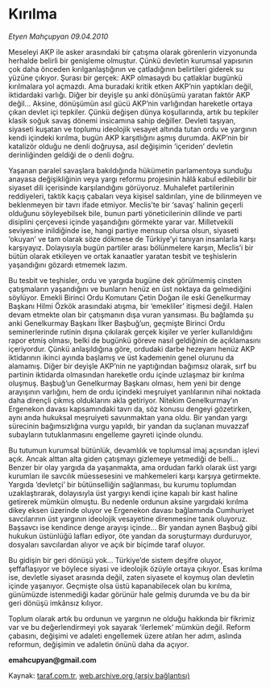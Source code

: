 # Kırılma

*Etyen Mahçupyan 09.04.2010*

<div class="yazi"><p>Meseleyi AKP ile asker arasındaki bir çatışma olarak görenlerin vizyonunda herhalde belirli bir genişleme olmuştur. Çünkü devletin kurumsal yapısının çok daha önceden kırılganlaştığının ve çatladığının belirtileri giderek su yüzüne çıkıyor. Şurası bir gerçek: AKP olmasaydı bu çatlaklar bugünkü kırılmalara yol açmazdı. Ama buradaki kritik etken AKP’nin yaptıkları değil, iktidardaki varlığı. Diğer bir deyişle şu anki dönüşümü yaratan faktör AKP değil... Aksine, dönüşümün asıl gücü AKP’nin varlığından hareketle ortaya çıkan devlet içi tepkiler. Çünkü değişen dünya koşullarında, artık bu tepkiler klasik soğuk savaş dönemi insicamına sahip değiller. Devleti taşıyan, siyaseti kuşatan ve toplumu ideolojik vesayet altında tutan ordu ve yargının kendi içindeki kırılma, bugün AKP karşıtlığını aşmış durumda. AKP’nin bir katalizör olduğu ne denli doğruysa, asıl değişimin ‘içeriden’ devletin derinliğinden geldiği de o denli doğru. </p>
<p>Yaşanan paralel savaşlara bakıldığında hükümetin parlamentoya sunduğu anayasa değişikliğinin veya yargı reformu projesinin hâlâ kabul edilebilir bir siyaset dili içerisinde karşılandığını görüyoruz. Muhalefet partilerinin reddiyeleri, taktik kaçış çabaları veya kişisel saldırıları, yine de bilinmeyen ve beklenmeyen bir tavrı ifade etmiyor. Meclis’te bir ‘savaş’ halinin geçerli olduğunu söyleyebilsek bile, bunun parti yöneticilerinin dilinde ve parti disiplini çerçevesi içinde yaşandığını görmekte yarar var. Milletvekili seviyesine inildiğinde ise, hangi partiye mensup olursa olsun, siyaseti ‘okuyan’ ve tam olarak söze dökmese de Türkiye’yi tanıyan insanlarla karşı karşıyayız. Dolayısıyla bugün partiler arası bölünmelere karşın, Meclis’i bir bütün olarak etkileyen ve ortak kanaatler yaratan tesbit ve teşhislerin yaşandığını gözardı etmemek lazım.</p>
<p>Bu tesbit ve teşhisler, ordu ve yargıda bugüne dek görülmemiş cinsten çatışmaların yaşandığını ve bunların henüz en üst noktaya da gelmediğini söylüyor. Emekli Birinci Ordu Komutanı Çetin Doğan ile eski Genelkurmay Başkanı Hilmi Özkök arasındaki atışma, bir ‘emekliler’ itişmesi değil. Halen devam etmekte olan bir çatışmanın dışa vuran yansıması. Bu bağlamda şu anki Genelkurmay Başkanı İlker Başbuğ’un, geçmişte Birinci Ordu seminerlerinde rutinin dışına çıkılarak gerçek kişiler ve yerler kullanıldığını rapor etmiş olması, belki de bugünkü göreve nasıl geldiğinin de açıklamasını içeriyordur. Çünkü anlaşıldığına göre, ordudaki darbe hezeyanı henüz AKP iktidarının ikinci ayında başlamış ve üst kademenin genel olurunu da alamamış. Diğer bir deyişle AKP’nin ne yaptığından bağımsız olarak, sırf bu partinin iktidarda olmasından hareketle ordu içinde uzlaşmaz bir kırılma oluşmuş. Başbuğ’un Genelkurmay Başkanı olması, hem yeni bir denge arayışının varlığını, hem de ordu içindeki meşruiyet yanlılarının nihai noktada daha dirençli çıkmış olduklarını akla getiriyor. Nitekim Genelkurmay’ın Ergenekon davası kapsamındaki tavrı da, söz konusu dengeyi gözetirken, aynı anda hukuksal meşruiyeti savunmaktan yana oldu. Bir yandan yargı sürecinin bağımsızlığına vurgu yapıldı, bir yandan da suçlanan muvazzaf subayların tutuklanmasını engelleme gayreti içinde olundu. </p>
<p>Bu tutumun kurumsal bütünlük, devamlılık ve toplumsal imaj açısından işlevi açık. Ancak alttan alta giden çatışmayı gizlemeye yetmediği de belli... Benzer bir olay yargıda da yaşanmakta, ama ordudan farklı olarak üst yargı kurumları ile savcılık müessesesini ve mahkemeleri karşı karşıya getirmekte. Yargıda ‘devletçi’ bir bütünselliğin sağlanması, bu kurumu toplumdan uzaklaştırarak, dolayısıyla üst yargıyı kendi içine kapalı bir kast haline getirerek mümkün olmuştu. Bu nedenle ordunun aksine yargıdaki kırılma dikey eksen üzerinde oluyor ve Ergenekon davası bağlamında Cumhuriyet savcılarının üst yargının ideolojik vesayetine direnmesine tanık oluyoruz. Başsavcı ise kendince denge arayışı içinde... Bir yandan aynen Başbuğ gibi hukukun üstünlüğü lafları ediyor, öte yandan da soruşturmayı durduruyor, dosyaları savcılardan alıyor ve açık bir biçimde taraf oluyor.</p>
<p>Bu gidişin bir geri dönüşü yok... Türkiye’de sistem deşifre oluyor, şeffaflaşıyor ve böylece siyasi ve ideolojik özüyle ortaya çıkıyor. Esas kırılma ise, devletle siyaset arasında değil, zaten siyasete el koymuş olan devletin içinde yaşanıyor. Geçmişte olsa üstü kapanabilecek olan bu kırılma, günümüzde istenmediği kadar görünür hale gelmiş durumda ve bu da bir geri dönüşü imkânsız kılıyor.</p>
<p>Toplum olarak artık bu ordunun ve yargının ne olduğu hakkında bir fikrimiz var ve bu değerlendirmeyi yok sayarak ‘ilerlemek’ mümkün değil. Reform çabasını, değişimi ve adaleti engellemek üzere atılan her adım, aslında reformun, değişimin ve adaletin önünü daha da açıyor.</p>
<p><b>emahcupyan@gmail.com</b></p></div>

Kaynak: [taraf.com.tr](http://www.taraf.com.tr:80/makale/10820.htm), [web.archive.org (arşiv bağlantısı)](http://web.archive.org/web/20100412133222/http://www.taraf.com.tr:80/makale/10820.htm)
